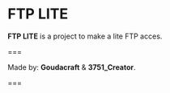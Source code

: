 FTP LITE
===

__FTP LITE__ is a project to make a lite FTP acces.

===

Made by: __Goudacraft__ & __3751_Creator__.

===
